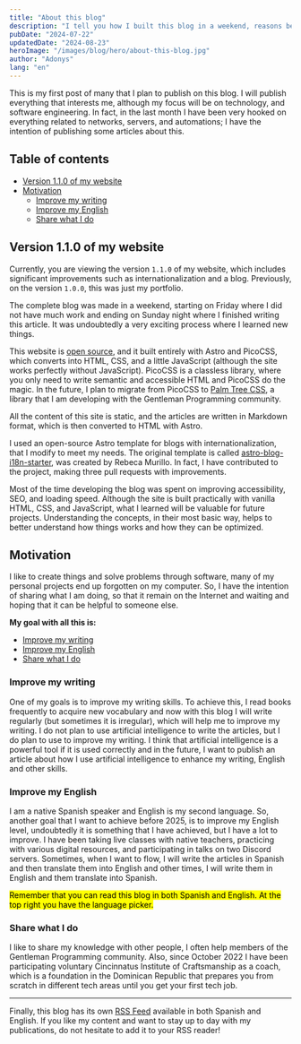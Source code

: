 ```yaml
---
title: "About this blog"
description: "I tell you how I built this blog in a weekend, reasons behind its creation, and what I plan to publish."
pubDate: "2024-07-22"
updatedDate: "2024-08-23"
heroImage: "/images/blog/hero/about-this-blog.jpg"
author: "Adonys"
lang: "en"
---
```


This is my first post of many that I plan to publish on this blog. I will publish everything that interests me, although my focus will be on technology, and software engineering. In fact, in the last month I have been very hooked on everything related to networks, servers, and automations; I have the intention of publishing some articles about this.

## Table of contents

- [Version 1.1.0 of my website](#version-110-of-my-website)
- [Motivation](#motivation)
  - [Improve my writing](#improve-my-writing)
  - [Improve my English](#improve-my-english)
  - [Share what I do](#share-what-i-do)

## Version 1.1.0 of my website

Currently, you are viewing the version `1.1.0` of my website, which includes significant improvements such as internationalization and a blog. Previously, on the version `1.0.0`, this was just my portfolio.

The complete blog was made in a weekend, starting on Friday where I did not have much work and ending on Sunday night where I finished writing this article. It was undoubtedly a very exciting process where I learned new things.

This website is [open source](https://github.com/adonyssantos/adonys-dot-me-website), and it built entirely with Astro and PicoCSS, which converts into HTML, CSS, and a little JavaScript (although the site works perfectly without JavaScript). PicoCSS is a classless library, where you only need to write semantic and accessible HTML and PicoCSS do the magic. In the future, I plan to migrate from PicoCSS to [Palm Tree CSS](https://github.com/adonyssantos/palm-tree-css), a library that I am developing with the Gentleman Programming community.

All the content of this site is static, and the articles are written in Markdown format, which is then converted to HTML with Astro.

I used an open-source Astro template for blogs with internationalization, that I modify to meet my needs. The original template is called [astro-blog-i18n-starter](https://github.com/rebecamurillo/astro-blog-i18n-starter), was created by Rebeca Murillo. In fact, I have contributed to the project, making three pull requests with improvements.

Most of the time developing the blog was spent on improving accessibility, SEO, and loading speed. Although the site is built practically with vanilla HTML, CSS, and JavaScript, what I learned will be valuable for future projects. Understanding the concepts, in their most basic way, helps to better understand how things works and how they can be optimized.

## Motivation

I like to create things and solve problems through software, many of my personal projects end up forgotten on my computer. So, I have the intention of sharing what I am doing, so that it remain on the Internet and waiting and hoping that it can be helpful to someone else.

**My goal with all this is:**

- [Improve my writing](#improve-my-writing)
- [Improve my English](#improve-my-english)
- [Share what I do](#share-what-i-do)

### Improve my writing

One of my goals is to improve my writing skills. To achieve this, I read books frequently to acquire new vocabulary and now with this blog I will write regularly (but sometimes it is irregular), which will help me to improve my writing. I do not plan to use artificial intelligence to write the articles, but I do plan to use to improve my writing. I think that artificial intelligence is a powerful tool if it is used correctly and in the future, I want to publish an article about how I use artificial intelligence to enhance my writing, English and other skills.

### Improve my English

I am a native Spanish speaker and English is my second language. So, another goal that I want to achieve before 2025, is to improve my English level, undoubtedly it is something that I have achieved, but I have a lot to improve. I have been taking live classes with native teachers, practicing with various digital resources, and participating in talks on two Discord servers. Sometimes, when I want to flow, I will write the articles in Spanish and then translate them into English and other times, I will write them in English and them translate into Spanish.

<mark>Remember that you can read this blog in both Spanish and English. At the top right you have the language picker.</mark>

### Share what I do

I like to share my knowledge with other people, I often help members of the Gentleman Programming community. Also, since October 2022 I have been participating voluntary Cincinnatus Institute of Craftsmanship as a coach, which is a foundation in the Dominican Republic that prepares you from scratch in different tech areas until you get your first tech job.

---

Finally, this blog has its own [RSS Feed](/en/rss.xml) available in both Spanish and English. If you like my content and want to stay up to day with my publications, do not hesitate to add it to your RSS reader!
